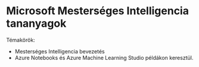 # Microsoft Mesterséges Intelligencia tananyagok
Témakörök:
- Mesterséges Intelligencia bevezetés
- Azure Notebooks és Azure Machine Learning Studio példákon keresztül.
